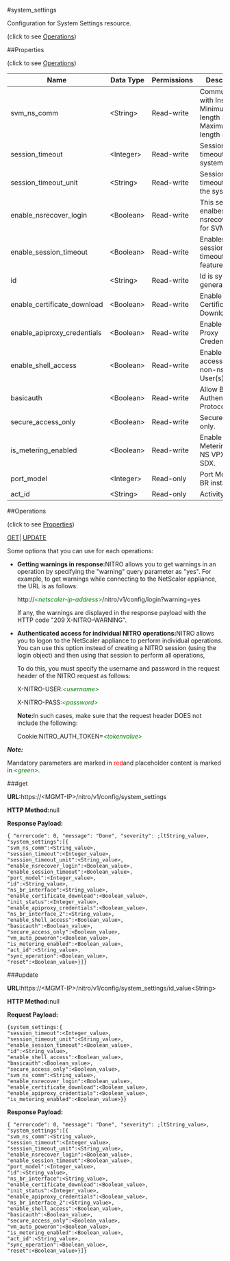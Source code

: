 #system_settings



Configuration for System Settings resource.

<span>(click to see [Operations](#operations))</span>



##Properties 

<span>(click to see [Operations](#operations))</span>





<table><thead><tr><th>Name</th><th>Data Type</th><th>Permissions</th><th>Description</th></tr></thead><tbody><tr><td>svm_ns_comm</td><td>&lt;String></td><td>Read-write</td><td>Communication with Instances.<br>Minimum length = 1<br>Maximum length = 10</td></tr><tr><td>session_timeout</td><td>&lt;Integer></td><td>Read-write</td><td>Session timeout for the system.</td></tr><tr><td>session_timeout_unit</td><td>&lt;String></td><td>Read-write</td><td>Session timeout unit for the system.</td></tr><tr><td>enable_nsrecover_login</td><td>&lt;Boolean></td><td>Read-write</td><td>This setting enalbes nsrecover login for SVM.</td></tr><tr><td>enable_session_timeout</td><td>&lt;Boolean></td><td>Read-write</td><td>Enables session timeout feature.</td></tr><tr><td>id</td><td>&lt;String></td><td>Read-write</td><td>Id is system generated key.</td></tr><tr><td>enable_certificate_download</td><td>&lt;Boolean></td><td>Read-write</td><td>Enable Certificate Download.</td></tr><tr><td>enable_apiproxy_credentials</td><td>&lt;Boolean></td><td>Read-write</td><td>Enable API Proxy Credentials.</td></tr><tr><td>enable_shell_access</td><td>&lt;Boolean></td><td>Read-write</td><td>Enable Shell access for non-nsroot User(s).</td></tr><tr><td>basicauth</td><td>&lt;Boolean></td><td>Read-write</td><td>Allow Basic Authentication Protocol.</td></tr><tr><td>secure_access_only</td><td>&lt;Boolean></td><td>Read-write</td><td>Secure Access only.</td></tr><tr><td>is_metering_enabled</td><td>&lt;Boolean></td><td>Read-write</td><td>Enable Metering for NS VPX's on SDX.</td></tr><tr><td>port_model</td><td>&lt;Integer></td><td>Read-only</td><td>Port Model for BR instance.</td></tr><tr><td>act_id</td><td>&lt;String></td><td>Read-only</td><td>Activity Id.</td></tr></tbody></table>

##Operations 

<span>(click to see [Properties](#properties))</span>





[GET](#get)| [UPDATE](#update)





Some options that you can use for each operations:

<ul><li><p><b>Getting warnings in response:</b>NITRO allows you to get warnings in an operation by specifying the "warning" query parameter as "yes". For example, to get warnings while connecting to the NetScaler appliance, the URL is as follows:</p><p>http://<span style="color:green;font-style:italic;">&lt;netscaler-ip-address&gt;</span>/nitro/v1/config/login?warning=yes</p><p>If any, the warnings are displayed in the response payload with the HTTP code "209 X-NITRO-WARNING".</p></li><li><p><b>Authenticated access for individual NITRO operations:</b>NITRO allows you to logon to the NetScaler appliance to perform individual operations. You can use this option instead of creating a NITRO session (using the login object) and then using that session to perform all operations,</p><p>To do this, you must specify the username and password in the request header of the NITRO request as follows:</p><p>X-NITRO-USER:<span style="color:green;font-style:italic;">&lt;username&gt;</span></p><p>X-NITRO-PASS:<span style="color:green;font-style:italic;">&lt;password&gt;</span></p><p><b>Note:</b>In such cases, make sure that the request header DOES not include the following:</p><p>Cookie:NITRO_AUTH_TOKEN=<span style="color:green;font-style:italic;">&lt;tokenvalue&gt;</span></p></li></ul>







***Note:*** 

Mandatory parameters are marked in <span style="color:#FF0000;">red</span>and placeholder content is marked in <span style="color:green;font-style:italic">&lt;green&gt;</span>.



###get







<b>URL:</b>https://&lt;MGMT-IP&gt;/nitro/v1/config/system_settings

<b>HTTP Method:</b>null

<b>Response Payload: </b>
```
{ "errorcode": 0, "message": "Done", "severity": ;ltString_value>, "system_settings":[{
"svm_ns_comm":<String_value>,
"session_timeout":<Integer_value>,
"session_timeout_unit":<String_value>,
"enable_nsrecover_login":<Boolean_value>,
"enable_session_timeout":<Boolean_value>,
"port_model":<Integer_value>,
"id":<String_value>,
"ns_br_interface":<String_value>,
"enable_certificate_download":<Boolean_value>,
"init_status":<Integer_value>,
"enable_apiproxy_credentials":<Boolean_value>,
"ns_br_interface_2":<String_value>,
"enable_shell_access":<Boolean_value>,
"basicauth":<Boolean_value>,
"secure_access_only":<Boolean_value>,
"vm_auto_poweron":<Boolean_value>,
"is_metering_enabled":<Boolean_value>,
"act_id":<String_value>,
"sync_operation":<Boolean_value>,
"reset":<Boolean_value>}]}
```







###update







<b>URL:</b>https://&lt;MGMT-IP&gt;/nitro/v1/config/system_settings/id_value&lt;String&gt;

<b>HTTP Method:</b>null

<b>Request Payload: </b>
```
{system_settings:{
"session_timeout":<Integer_value>,
"session_timeout_unit":<String_value>,
"enable_session_timeout":<Boolean_value>,
"id":<String_value>,
"enable_shell_access":<Boolean_value>,
"basicauth":<Boolean_value>,
"secure_access_only":<Boolean_value>,
"svm_ns_comm":<String_value>,
"enable_nsrecover_login":<Boolean_value>,
"enable_certificate_download":<Boolean_value>,
"enable_apiproxy_credentials":<Boolean_value>,
"is_metering_enabled":<Boolean_value>}}
```

<b>Response Payload: </b>
```
{ "errorcode": 0, "message": "Done", "severity": ;ltString_value>, "system_settings":[{
"svm_ns_comm":<String_value>,
"session_timeout":<Integer_value>,
"session_timeout_unit":<String_value>,
"enable_nsrecover_login":<Boolean_value>,
"enable_session_timeout":<Boolean_value>,
"port_model":<Integer_value>,
"id":<String_value>,
"ns_br_interface":<String_value>,
"enable_certificate_download":<Boolean_value>,
"init_status":<Integer_value>,
"enable_apiproxy_credentials":<Boolean_value>,
"ns_br_interface_2":<String_value>,
"enable_shell_access":<Boolean_value>,
"basicauth":<Boolean_value>,
"secure_access_only":<Boolean_value>,
"vm_auto_poweron":<Boolean_value>,
"is_metering_enabled":<Boolean_value>,
"act_id":<String_value>,
"sync_operation":<Boolean_value>,
"reset":<Boolean_value>}]}
```







